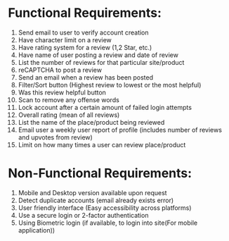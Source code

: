 # Functional Requirements:
1.	Send email to user to verify account creation
2.	Have character limit on a review
3.	Have rating system for a review (1,2 Star, etc.)  
4.	Have name of user posting a review and date of review
5.	List the number of reviews for that particular site/product 
6.	reCAPTCHA to post a review 
7.	Send an email when a review has been posted 
8.	Filter/Sort button (Highest review to lowest or the most helpful)
9.	Was this review helpful button
10.	Scan to remove any offense words
11.	Lock account after a certain amount of failed login attempts
12.	Overall rating (mean of all reviews)
13.	List the name of the place/product being reviewed 
14.	Email user a weekly user report of profile (includes number of reviews and upvotes from review)
15.	Limit on how many times a user can review place/product 

# Non-Functional Requirements:
1.	Mobile and Desktop version available upon request 
2.	Detect duplicate accounts (email already exists error)  
3.	User friendly interface (Easy accessibility across platforms)
4.	Use a secure login or 2-factor authentication 
5.	Using Biometric login (if available, to login into site(For mobile application))  
